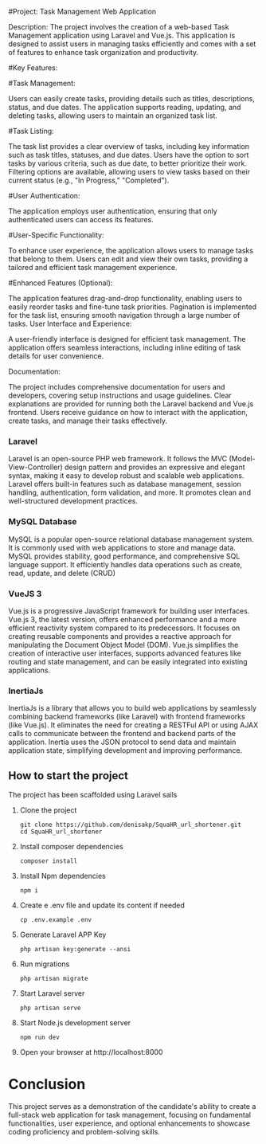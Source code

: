 #Project: Task Management Web Application


Description:
The project involves the creation of a web-based Task Management application using Laravel and Vue.js. This application is designed to assist users in managing tasks efficiently and comes with a set of features to enhance task organization and productivity.

#Key Features:

#Task Management:

Users can easily create tasks, providing details such as titles, descriptions, status, and due dates.
The application supports reading, updating, and deleting tasks, allowing users to maintain an organized task list.

#Task Listing:

The task list provides a clear overview of tasks, including key information such as task titles, statuses, and due dates.
Users have the option to sort tasks by various criteria, such as due date, to better prioritize their work.
Filtering options are available, allowing users to view tasks based on their current status (e.g., "In Progress," "Completed").


#User Authentication:

The application employs user authentication, ensuring that only authenticated users can access its features.


#User-Specific Functionality:

To enhance user experience, the application allows users to manage tasks that belong to them.
Users can edit and view their own tasks, providing a tailored and efficient task management experience.

#Enhanced Features (Optional):

The application features drag-and-drop functionality, enabling users to easily reorder tasks and fine-tune task priorities.
Pagination is implemented for the task list, ensuring smooth navigation through a large number of tasks.
User Interface and Experience:

A user-friendly interface is designed for efficient task management.
The application offers seamless interactions, including inline editing of task details for user convenience.


Documentation:

The project includes comprehensive documentation for users and developers, covering setup instructions and usage guidelines.
Clear explanations are provided for running both the Laravel backend and Vue.js frontend.
Users receive guidance on how to interact with the application, create tasks, and manage their tasks effectively.

### Laravel

Laravel is an open-source PHP web framework.
It follows the MVC (Model-View-Controller) design pattern and provides an expressive and elegant syntax,
making it easy to develop robust and scalable web applications.
Laravel offers built-in features such as database management,
session handling, authentication, form validation, and more.
It promotes clean and well-structured development practices.

### MySQL Database

MySQL is a popular open-source relational database management system.
It is commonly used with web applications to store and manage data.
MySQL provides stability, good performance, and comprehensive SQL language support.
It efficiently handles data operations such as create, read, update, and delete (CRUD)

### VueJS 3

Vue.js is a progressive JavaScript framework for building user interfaces.
Vue.js 3, the latest version,
offers enhanced performance and a more efficient reactivity system compared to its predecessors.
It focuses on creating reusable components and provides a reactive approach for manipulating the Document Object Model
(DOM).
Vue.js simplifies the creation of interactive user interfaces,
supports advanced features like routing and state management, and can be easily integrated into existing applications.

### InertiaJs

InertiaJs is a library that allows you to build web applications by seamlessly combining backend frameworks
(like Laravel) with frontend frameworks
(like Vue.js).
It eliminates the need for creating a RESTFul API
or using AJAX calls to communicate between the frontend and backend parts of the application.
Inertia uses the JSON protocol to send data and maintain application state,
simplifying development and improving performance.

## How to start the project

The project has been scaffolded using Laravel sails

1. Clone the project
    ```shell
    git clone https://github.com/denisakp/SquaHR_url_shortener.git
    cd SquaHR_url_shortener
    ```

2. Install composer dependencies
    ```shell
    composer install
    ```

3. Install Npm dependencies
    ```shell
    npm i
    ```

4. Create e .env file and update its content if needed
    ```shell
    cp .env.example .env
    ```

5. Generate Laravel APP Key
    ```shell
    php artisan key:generate --ansi
    ```

6. Run migrations
    ```shell
    php artisan migrate
    ```

7. Start Laravel server
    ```shell
    php artisan serve
    ```

8. Start Node.js development server
    ```shell
    npm run dev
    ```

9. Open your browser at http://localhost:8000


# Conclusion
This project serves as a demonstration of the candidate's ability to create a full-stack web application for task management, focusing on fundamental functionalities, user experience, and optional enhancements to showcase coding proficiency and problem-solving skills.